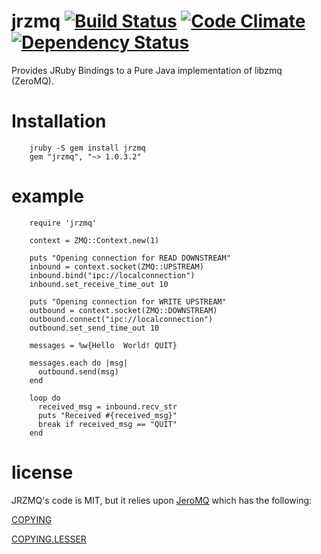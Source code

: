 jrzmq [![Build Status](https://secure.travis-ci.org/outcastgeek/jrzmq.png?branch=master)](http://travis-ci.org/outcastgeek/jrzmq) [![Code Climate](https://codeclimate.com/github/outcastgeek/jrzmq.png)](https://codeclimate.com/github/outcastgeek/jrzmq) [![Dependency Status](https://gemnasium.com/outcastgeek/jrzmq.png)](https://gemnasium.com/outcastgeek/jrzmq)
=====
Provides JRuby Bindings to a Pure Java implementation of libzmq (ZeroMQ).

Installation
============

        jruby -S gem install jrzmq
        gem "jrzmq", "~> 1.0.3.2"

example
=======

        require 'jrzmq'

        context = ZMQ::Context.new(1)

        puts "Opening connection for READ DOWNSTREAM"
        inbound = context.socket(ZMQ::UPSTREAM)
        inbound.bind("ipc://localconnection")
        inbound.set_receive_time_out 10

        puts "Opening connection for WRITE UPSTREAM"
        outbound = context.socket(ZMQ::DOWNSTREAM)
        outbound.connect("ipc://localconnection")
        outbound.set_send_time_out 10

        messages = %w{Hello  World! QUIT}
        
        messages.each do |msg|
          outbound.send(msg)
        end
          
        loop do
          received_msg = inbound.recv_str
          puts "Received #{received_msg}"
          break if received_msg == "QUIT"
        end

license
=======

JRZMQ's code is MIT, but it relies upon [JeroMQ](https://github.com/zeromq/jeromq "JeroMQ") which has the following:

[COPYING](https://github.com/zeromq/jeromq/blob/master/COPYING "COPYING")

[COPYING.LESSER](https://github.com/zeromq/jeromq/blob/master/COPYING.LESSER "COPYING.LESSER")

